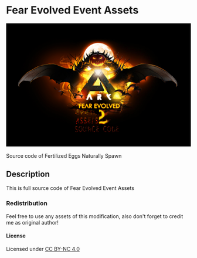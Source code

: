 # Fear Evolved Event Assets

![Logo](https://raw.githubusercontent.com/L4-Wyrm/FEe/master/Logo/FEe_SRC_Logo.png "Logo")

Source code of Fertilized Eggs Naturally Spawn

## Description
This is full source code of Fear Evolved Event Assets

### Redistribution
Feel free to use any assets of this modification, also don't forget to credit me as original author!

#### License
Licensed under [CC BY-NC 4.0](https://raw.githubusercontent.com/L4-Wyrm/Tw/master/LICENSE)
